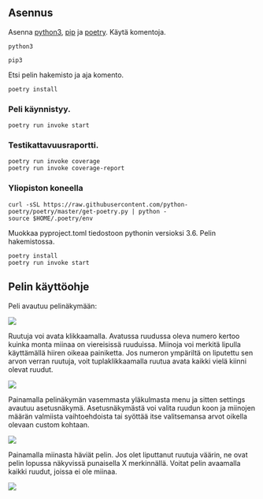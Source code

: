 ## Asennus
Asenna [python3](https://realpython.com/installing-python/), [pip](https://pip.pypa.io/en/stable/installing/) ja [poetry](https://python-poetry.org/docs/).
Käytä komentoja.
```
python3
```
```
pip3
```
Etsi pelin hakemisto ja aja komento.
```
poetry install
```
### Peli käynnistyy.
```
poetry run invoke start
```
### Testikattavuusraportti.
```
poetry run invoke coverage
poetry run invoke coverage-report
```
### Yliopiston koneella
```
curl -sSL https://raw.githubusercontent.com/python-poetry/poetry/master/get-poetry.py | python -
source $HOME/.poetry/env
```
Muokkaa pyproject.toml tiedostoon pythonin versioksi 3.6.
Pelin hakemistossa.
```
poetry install
poetry run invoke start
```

## Pelin käyttöohje
Peli avautuu pelinäkymään:

<img src="https://github.com/ElomaaTapio/ot-harjoitustyo/blob/main/dokumentaatio/kuvat/Kiinni.PNG">

Ruutuja voi avata klikkaamalla. Avatussa ruudussa oleva numero kertoo kuinka monta miinaa on viereisissä ruuduissa. Miinoja voi merkitä lipulla käyttämällä hiiren oikeaa painiketta. Jos numeron ympäriltä on liputettu sen arvon verran ruutuja, voit tuplaklikkaamalla ruutua avata kaikki vielä kiinni olevat ruudut.

<img src="https://github.com/ElomaaTapio/ot-harjoitustyo/blob/main/dokumentaatio/kuvat/Avattu.png">

Painamalla pelinäkymän vasemmasta yläkulmasta menu ja sitten settings avautuu asetusnäkymä.
Asetusnäkymästä voi valita ruudun koon ja miinojen määrän valmiista vaihtoehdoista tai syöttää itse valitsemansa arvot oikella olevaan custom kohtaan.

<img src="https://github.com/ElomaaTapio/ot-harjoitustyo/blob/main/dokumentaatio/kuvat/Settings.PNG">

Painamalla miinasta häviät pelin. Jos olet liputtanut ruutuja väärin, ne ovat pelin lopussa näkyvissä punaisella X merkinnällä. Voitat pelin avaamalla kaikki ruudut, joissa ei ole miinaa.  

<img src="https://github.com/ElomaaTapio/ot-harjoitustyo/blob/main/dokumentaatio/kuvat/Häviö.PNG">
